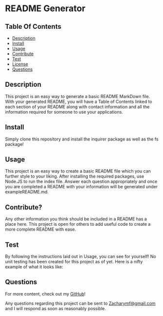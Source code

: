 # README Generator

## Table Of Contents
<!-- click each bullet to move to the associated section -->
* [Description](#description)
* [Install](#install)
* [Usage](#usage)
* [Contribute](#contribute)
* [Test](#test)
* [License](#license)
* [Questions](#questions)
## Description

This project is an easy way to generate a basic README MarkDown file. With your generated README, you will have a Table of Contents linked to each section of your README along with contact information and all the information required for someone to use your applications.

## Install

Simply clone this repository and install the inquirer package as well as the fs package!

## Usage

This project is an easy way to create a basic README file which you can further style to your liking. After installing the required packages, use Node.JS to run the index file. Answer each question appropriately and once you are completed a README with your information will be generated under exampleREADME.md.

## Contribute?

Any other information you think should be included in a README has a place here. This project is open for others to add useful code to create a more complete README with ease.

## Test

By following the instructions laid out in Usage, you can see for yourself! No unit testing has been created for this project as of yet. Here is a nifty example of what it looks like:



## Questions

For more content, check out my [GitHub](https://github.com/ZacharyBinx)!

Any questions regarding this project can be sent to Zacharymf@gmail.com and I will respond as soon as reasonably possible.